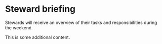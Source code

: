 <!-- Shift ID: SB -->

# Steward briefing
Stewards will receive an overview of their tasks and responsibilities during the weekend.

This is some additional content.
